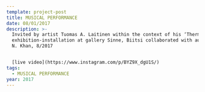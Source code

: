 ```yaml
---
template: project-post
title: MUSICAL PERFORMANCE
date: 08/01/2017
description: >-
  Invited by artist Tuomas A. Laitinen within the context of his ‘Thermoscene’
  exhibition-installation at gallery Sinne, Biitsi collaborated with author Nora
  N. Khan, 8/2017


  [live video](https://www.instagram.com/p/BYZ9X_dgU1S/)
tags:
  - MUSICAL PERFORMANCE
year: 2017
---
```


